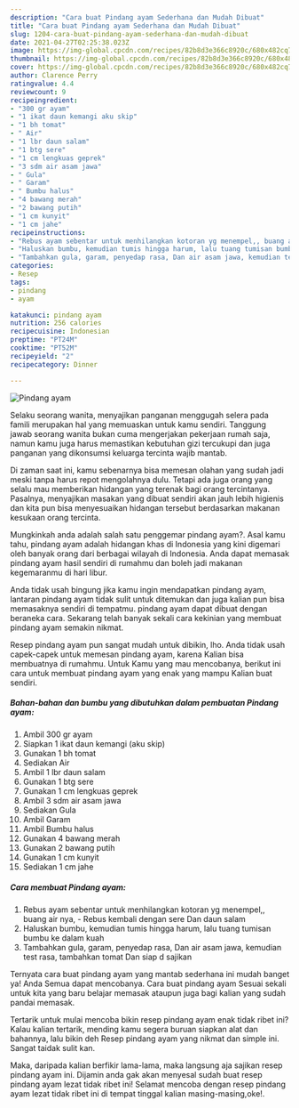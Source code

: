 ```yaml
---
description: "Cara buat Pindang ayam Sederhana dan Mudah Dibuat"
title: "Cara buat Pindang ayam Sederhana dan Mudah Dibuat"
slug: 1204-cara-buat-pindang-ayam-sederhana-dan-mudah-dibuat
date: 2021-04-27T02:25:38.023Z
image: https://img-global.cpcdn.com/recipes/82b8d3e366c8920c/680x482cq70/pindang-ayam-foto-resep-utama.jpg
thumbnail: https://img-global.cpcdn.com/recipes/82b8d3e366c8920c/680x482cq70/pindang-ayam-foto-resep-utama.jpg
cover: https://img-global.cpcdn.com/recipes/82b8d3e366c8920c/680x482cq70/pindang-ayam-foto-resep-utama.jpg
author: Clarence Perry
ratingvalue: 4.4
reviewcount: 9
recipeingredient:
- "300 gr ayam"
- "1 ikat daun kemangi aku skip"
- "1 bh tomat"
- " Air"
- "1 lbr daun salam"
- "1 btg sere"
- "1 cm lengkuas geprek"
- "3 sdm air asam jawa"
- " Gula"
- " Garam"
- " Bumbu halus"
- "4 bawang merah"
- "2 bawang putih"
- "1 cm kunyit"
- "1 cm jahe"
recipeinstructions:
- "Rebus ayam sebentar untuk menhilangkan kotoran yg menempel,, buang air nya,  Rebus kembali dengan sere Dan daun salam"
- "Haluskan bumbu, kemudian tumis hingga harum, lalu tuang tumisan bumbu ke dalam kuah"
- "Tambahkan gula, garam, penyedap rasa, Dan air asam jawa, kemudian test rasa, tambahkan tomat Dan siap d sajikan"
categories:
- Resep
tags:
- pindang
- ayam

katakunci: pindang ayam 
nutrition: 256 calories
recipecuisine: Indonesian
preptime: "PT24M"
cooktime: "PT52M"
recipeyield: "2"
recipecategory: Dinner

---
```



![Pindang ayam](https://img-global.cpcdn.com/recipes/82b8d3e366c8920c/680x482cq70/pindang-ayam-foto-resep-utama.jpg)

Selaku seorang wanita, menyajikan panganan menggugah selera pada famili merupakan hal yang memuaskan untuk kamu sendiri. Tanggung jawab seorang  wanita bukan cuma mengerjakan pekerjaan rumah saja, namun kamu juga harus memastikan kebutuhan gizi tercukupi dan juga panganan yang dikonsumsi keluarga tercinta wajib mantab.

Di zaman  saat ini, kamu sebenarnya bisa memesan olahan yang sudah jadi meski tanpa harus repot mengolahnya dulu. Tetapi ada juga orang yang selalu mau memberikan hidangan yang terenak bagi orang tercintanya. Pasalnya, menyajikan masakan yang dibuat sendiri akan jauh lebih higienis dan kita pun bisa menyesuaikan hidangan tersebut berdasarkan makanan kesukaan orang tercinta. 



Mungkinkah anda adalah salah satu penggemar pindang ayam?. Asal kamu tahu, pindang ayam adalah hidangan khas di Indonesia yang kini digemari oleh banyak orang dari berbagai wilayah di Indonesia. Anda dapat memasak pindang ayam hasil sendiri di rumahmu dan boleh jadi makanan kegemaranmu di hari libur.

Anda tidak usah bingung jika kamu ingin mendapatkan pindang ayam, lantaran pindang ayam tidak sulit untuk ditemukan dan juga kalian pun bisa memasaknya sendiri di tempatmu. pindang ayam dapat dibuat dengan beraneka cara. Sekarang telah banyak sekali cara kekinian yang membuat pindang ayam semakin nikmat.

Resep pindang ayam pun sangat mudah untuk dibikin, lho. Anda tidak usah capek-capek untuk memesan pindang ayam, karena Kalian bisa membuatnya di rumahmu. Untuk Kamu yang mau mencobanya, berikut ini cara untuk membuat pindang ayam yang enak yang mampu Kalian buat sendiri.

<!--inarticleads1-->

##### Bahan-bahan dan bumbu yang dibutuhkan dalam pembuatan Pindang ayam:

1. Ambil 300 gr ayam
1. Siapkan 1 ikat daun kemangi (aku skip)
1. Gunakan 1 bh tomat
1. Sediakan  Air
1. Ambil 1 lbr daun salam
1. Gunakan 1 btg sere
1. Gunakan 1 cm lengkuas geprek
1. Ambil 3 sdm air asam jawa
1. Sediakan  Gula
1. Ambil  Garam
1. Ambil  Bumbu halus
1. Gunakan 4 bawang merah
1. Gunakan 2 bawang putih
1. Gunakan 1 cm kunyit
1. Sediakan 1 cm jahe




<!--inarticleads2-->

##### Cara membuat Pindang ayam:

1. Rebus ayam sebentar untuk menhilangkan kotoran yg menempel,, buang air nya,  - Rebus kembali dengan sere Dan daun salam
1. Haluskan bumbu, kemudian tumis hingga harum, lalu tuang tumisan bumbu ke dalam kuah
1. Tambahkan gula, garam, penyedap rasa, Dan air asam jawa, kemudian test rasa, tambahkan tomat Dan siap d sajikan




Ternyata cara buat pindang ayam yang mantab sederhana ini mudah banget ya! Anda Semua dapat mencobanya. Cara buat pindang ayam Sesuai sekali untuk kita yang baru belajar memasak ataupun juga bagi kalian yang sudah pandai memasak.

Tertarik untuk mulai mencoba bikin resep pindang ayam enak tidak ribet ini? Kalau kalian tertarik, mending kamu segera buruan siapkan alat dan bahannya, lalu bikin deh Resep pindang ayam yang nikmat dan simple ini. Sangat taidak sulit kan. 

Maka, daripada kalian berfikir lama-lama, maka langsung aja sajikan resep pindang ayam ini. Dijamin anda gak akan menyesal sudah buat resep pindang ayam lezat tidak ribet ini! Selamat mencoba dengan resep pindang ayam lezat tidak ribet ini di tempat tinggal kalian masing-masing,oke!.

